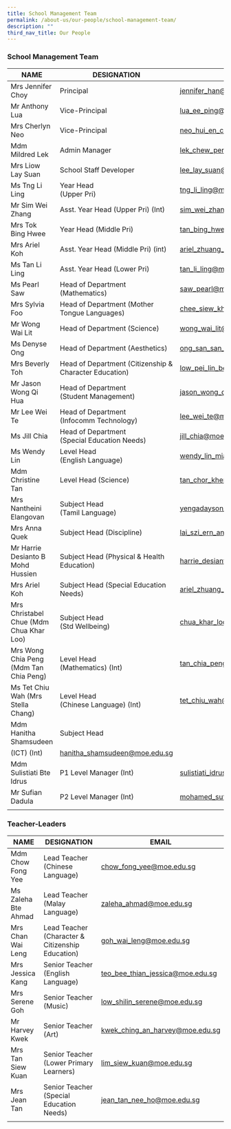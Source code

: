 ```yaml
---
title: School Management Team
permalink: /about-us/our-people/school-management-team/
description: ""
third_nav_title: Our People
---
```

### School Management Team

| NAME | DESIGNATION | EMAIL |
|---|---|---|
| Mrs Jennifer Choy | Principal | jennifer_han@schools.gov.sg |
| Mr Anthony Lua | Vice-Principal | lua_ee_ping@schools.gov.sg |
| Mrs Cherlyn Neo | Vice-Principal | neo_hui_en_cherlyn@schools.gov.sg |
| Mdm Mildred Lek | Admin Manager  | lek_chew_peng@schools.gov.sg |
| Mrs Liow Lay Suan | School Staff Developer | lee_lay_suan@moe.edu.sg |
| Ms Tng Li Ling | Year Head<br>(Upper Pri) | tng_li_ling@moe.edu.sg |
| Mr Sim Wei Zhang | Asst. Year Head (Upper Pri)  (Int)  | sim_wei_zhang@moe.edu.sg |
| Mrs Tok Bing Hwee | Year Head (Middle Pri) | tan_bing_hwee@moe.edu.sg |
| Mrs Ariel Koh | Asst. Year Head (Middle Pri) (int) | ariel_zhuang_shuyi@moe.edu.sg|
| Ms Tan Li Ling | Asst. Year Head (Lower Pri) | tan_li_ling@moe.edu.sg |
| Ms Pearl Saw | Head of Department (Mathematics) | saw_pearl@moe.edu.sg |
| Mrs Sylvia Foo | Head of Department (Mother Tongue Languages) | chee_siew_khing_sylvia@moe.edu.sg |
| Mr Wong Wai Lit | Head of Department (Science) |  wong_wai_lit@moe.edu.sg |
| Ms Denyse Ong | Head of Department (Aesthetics) | ong_san_san_denyse@moe.edu.sg |
| Mrs Beverly Toh | Head of Department (Citizenship & Character Education) | low_pei_lin_beverly@moe.edu.sg |
| Mr Jason Wong Qi Hua | Head of Department<br>(Student Management) | jason_wong_qi_hua@moe.edu.sg |
| Mr Lee Wei Te | Head of Department<br>(Infocomm Technology) |lee_wei_te@moe.edu.sg|
| Ms Jill Chia | Head of Department<br>(Special Education Needs) |jill_chia@moe.edu.sg|
| Ms Wendy Lin | Level Head<br>(English Language) | wendy_lin_miao_jing@moe.edu.sg |
| Mdm Christine Tan | Level Head (Science) | tan_chor_kheng@moe.edu.sg |
| Mrs Nantheini Elangovan | Subject Head<br>(Tamil Language) | yengadayson_nantheini@moe.edu.sg  |
| Mrs Anna Quek | Subject Head (Discipline) | lai_szi_ern_anna@moe.edu.sg |
| Mr Harrie Desianto B Mohd Hussien | Subject Head (Physical & Health Education) | harrie_desianto_mohd_hussien@moe.edu.sg |
| Mrs Ariel Koh  | Subject Head (Special Education Needs)  | ariel_zhuang_shuyi@moe.edu.sg |
| Mrs Christabel Chue (Mdm Chua Khar Loo) | Subject Head<br>(Std Wellbeing) | chua_khar_loo_christabel@moe.edu.sg |
| Mrs Wong Chia Peng (Mdm Tan Chia Peng) | Level Head<br>(Mathematics) (Int) | tan_chia_peng@moe.edu.sg |
| Ms Tet Chiu Wah (Mrs Stella Chang) | Level Head<br>(Chinese Language) (Int) | tet_chiu_wah@moe.edu.sg |
| Mdm Hanitha Shamsudeen | Subject Head
(ICT) (Int) | hanitha_shamsudeen@moe.edu.sg|
| Mdm Sulistiati Bte Idrus | P1 Level Manager (Int) | sulistiati_idrus@moe.edu.sg|
| Mr Sufian Dadula | P2 Level Manager (Int)| mohamed_sufian_mohamed_sol@moe.edu.sg|
| | | 

### Teacher-Leaders

| NAME | DESIGNATION | EMAIL |
|---|---|---|
| Mdm Chow Fong Yee | Lead Teacher  (Chinese Language) | chow_fong_yee@moe.edu.sg |
| Ms Zaleha Bte Ahmad | Lead Teacher  (Malay Language) | zaleha_ahmad@moe.edu.sg |
| Mrs Chan Wai Leng | Lead Teacher  (Character & Citizenship Education) | goh_wai_leng@moe.edu.sg |
| Mrs Jessica Kang | Senior Teacher  (English Language) | teo_bee_thian_jessica@moe.edu.sg |
| Mrs Serene Goh | Senior Teacher  (Music) | low_shilin_serene@moe.edu.sg |
| Mr Harvey Kwek | Senior Teacher  (Art) | kwek_ching_an_harvey@moe.edu.sg |
| Mrs Tan Siew Kuan | Senior Teacher  (Lower Primary Learners) | lim_siew_kuan@moe.edu.sg |
| Mrs Jean Tan | Senior Teacher  (Special Education Needs) | jean_tan_nee_ho@moe.edu.sg |
| | | |